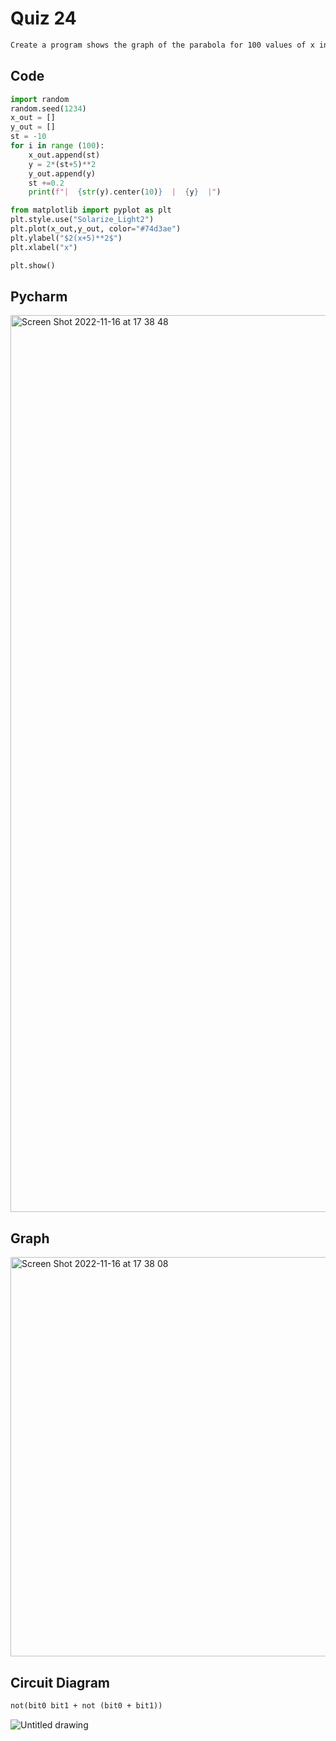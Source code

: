# Quiz 24

```diff
Create a program shows the graph of the parabola for 100 values of x in the interval -10 < x < 10   
```

## Code
```.py
import random
random.seed(1234)
x_out = []
y_out = []
st = -10
for i in range (100):
    x_out.append(st)
    y = 2*(st+5)**2
    y_out.append(y)
    st +=0.2
    print(f"|  {str(y).center(10)}  |  {y}  |")

from matplotlib import pyplot as plt
plt.style.use("Solarize_Light2")
plt.plot(x_out,y_out, color="#74d3ae")
plt.ylabel("$2(x+5)**2$")
plt.xlabel("x")

plt.show()
```


## Pycharm
<img width="1435" alt="Screen Shot 2022-11-16 at 17 38 48" src="https://user-images.githubusercontent.com/111941990/202131122-8c30808d-3d53-4ce8-8077-54f3d37a9c17.png">


## Graph
<img width="639" alt="Screen Shot 2022-11-16 at 17 38 08" src="https://user-images.githubusercontent.com/111941990/202131152-6c27a95b-b2ef-4d2a-a397-905576a28681.png">

## Circuit Diagram
```diff
not(bit0 bit1 + not (bit0 + bit1)) 
```
![Untitled drawing](https://user-images.githubusercontent.com/111941990/202322520-1e3e3624-373b-4ce7-aa6a-5e4f57961c5f.jpg)


